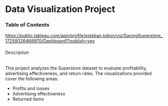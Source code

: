 # Data Visualization Project

### Table of Contents
https://public.tableau.com/app/profile/esteban.tobon/viz/SavingSuperstore_17259326468970/Dashboard1?publish=yes

###### Description
This project analyzes the Superstore dataset to evaluate profitability, advertising effectiveness, and return rates. The visualizations provided cover the following areas:
- Profits and losses
- Advertising effectiveness
- Returned items
